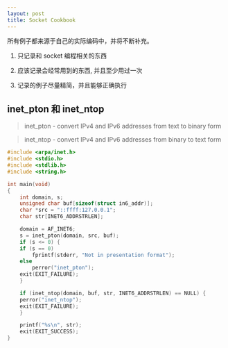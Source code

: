 ```yaml
---
layout: post
title: Socket Cookbook
---
```


所有例子都来源于自己的实际编码中，并将不断补充。

1. 只记录和 socket 编程相关的东西

2. 应该记录会经常用到的东西, 并且至少用过一次

3. 记录的例子尽量精简，并且能够正确执行


## inet_pton 和 inet_ntop

> inet_pton - convert IPv4 and IPv6 addresses from text to binary form

> inet_ntop - convert IPv4 and IPv6 addresses from binary to text form

```c
#include <arpa/inet.h>
#include <stdio.h>
#include <stdlib.h>
#include <string.h>

int main(void)
{
    int domain, s;
    unsigned char buf[sizeof(struct in6_addr)];
    char *src = "::ffff:127.0.0.1";
    char str[INET6_ADDRSTRLEN];

    domain = AF_INET6;
    s = inet_pton(domain, src, buf);
    if (s <= 0) {
	if (s == 0)
	    fprintf(stderr, "Not in presentation format");
	else
	    perror("inet_pton");
	exit(EXIT_FAILURE);
    }

    if (inet_ntop(domain, buf, str, INET6_ADDRSTRLEN) == NULL) {
	perror("inet_ntop");
	exit(EXIT_FAILURE);
    }

    printf("%s\n", str);
    exit(EXIT_SUCCESS);
}

```
